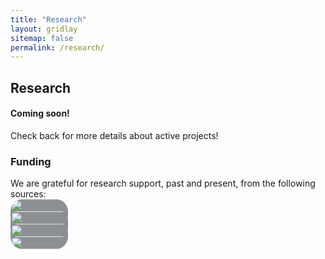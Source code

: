 ```yaml
---
title: "Research"
layout: gridlay
sitemap: false
permalink: /research/
---
```


<!-- <style> -->
<!-- iframe { -->
<!--   height: 100%; -->
<!--   width: 175px !important; -->
<!--   display: inline; -->
<!--   vertical-align:middle; -->
<!--   margin:0px !important; -->
<!--   padding:0px !important; -->
<!--   width: 175px; -->
<!--   display: inline; -->
<!--   vertical-align:middle; -->
<!--   border: 1px solid red; -->
<!-- } -->
<!-- .col-md-3 { -->
<!--   margin:0px !important; -->
<!--   padding:0px !important; -->
<!--   overflow:hidden; -->
<!--   display: table-cell; -->
<!--   text-align:center; -->
<!--   background: white; -->
<!--   width: 175px; -->
<!--   border: 0px solid transparent; -->
<!--   border-radius:20px; -->
<!-- } -->
<!-- </style> -->

<style>
img{
  border-radius: 10px;
}
.col-md-3 {
  margin-top:10px;
  margin-bottom:10px;
  padding:0px;
  display:block;
  overflow:hidden;
  text-align:center;
  display: table-cell;
  background: white;
  border-radius: 20px;
  height: auto;
  <!-- border: 1px solid black; -->
}
iframe {
  margin:0;
  padding:0;
  width: 175px;
  display: inline;
  vertical-align: middle;
}
.light-bg {
  margin-top:10px;
  margin-bottom:10px;
  padding:0px;
  display:block;
  overflow:hidden;
  text-align:center;
  display: table-cell;
  background: #8c8f94;
  border-radius: 20px;
  height: auto;
  <!-- border: 1px solid black; -->
}
</style>

  <!-- border: 5px solid red; -->
  <!-- margin-bottom:5px; -->
  <!-- margin-left:5px; -->
  <!-- float: none; -->

## Research

<div class="jumbotron">
<div class="row align-items-end">
<div class="col-md-9 col-sm-12">
 <h4>Coming soon!</h4>
Check back for more details about active projects!
</div>
</div>
</div>

<div class="jumbotron">
<div class="row align-items-end">
<div class="col-md-9 col-sm-12">
 <h3>Funding</h3>
We are grateful for research support, past and present, from the following sources:

<div class="light-bg">
  <a href="https://firstsolar.com/"><img src="{{ site.url }}{{site.baseurl }}/images/funders/FSLR.png" width="100%" style="max-width:200px"/></a>  <a href="https://www.nsf.gov/"><img src="{{ site.url }}{{site.baseurl }}/images/funders/NSF.png" width="100%" style="max-width:200px"/></a>  <a href="https://www.netl.doe.gov/"><img src="{{ site.url }}{{site.baseurl }}/images/funders/NETL.png" width="100%" style="max-width:200px"/></a>  <a href="https://arl.devcom.army.mil/"><img src="{{ site.url }}{{site.baseurl }}/images/funders/ARL.png" width="100%" style="max-width:200px"/></a>
</div>
</div>
</div>
</div>


